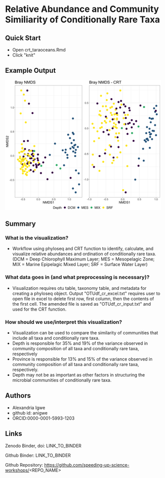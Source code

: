 Relative Abundance and Community Similiarity of Conditionally Rare Taxa
====

## Quick Start
- Open crt_taraoceans.Rmd
- Click "knit"

## Example Output
![](bray_nmds_all_crt.png)

## Summary
### What is the visualization?
- Workflow using phyloseq and CRT function to identify, calculate, and visualize relative abundances and ordination of conditionally rare taxa. (DCM = Deep Chlorophyll Maximum Layer; MES = Mesopelagic Zone; MIX = Marine Epipelagic Mixed Layer; SRF = Surface Water Layer) 

### What data goes in (and what preprocessing is necessary)?
- Visualization requires otu table, taxonomy table, and metadata for creating a phyloseq object.
Output "OTUdf_cr_excel.txt" requires user to open file in excel to delete first row, first column, then the contents of the first cell. The amended file is saved as "OTUdf_cr_input.txt" and used for the CRT function.

### How should we use/interpret this visualization?
- Visualization can be used to compare the similarity of communities that include all taxa and conditionally rare taxa.
- Depth is responsible for 35% and 19% of the variance observed in community composition of all taxa and conditionally rare taxa, respectively
- Province is responsible for 13% and 15% of the variance observed in community composition of all taxa and conditionally rare taxa, respectively.
- Depth may not be as important as other factors in structuring the microbial communities of conditionally rare taxa.
 
## Authors
- Alexandria Igwe
- github id: anigwe
- ORCID:0000-0001-5993-1203

## Links

Zenodo Binder, doi: LINK_TO_BINDER

Github Binder: LINK_TO_BINDER

Github Repository: https://github.com/speeding-up-science-workshops/<REPO_NAME>



